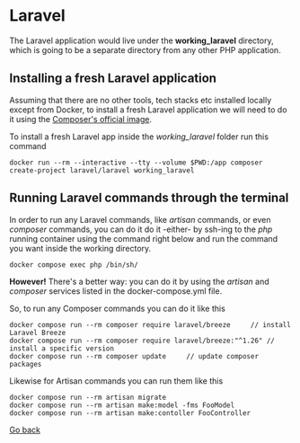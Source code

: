 # Laravel


The Laravel application would live under the __working_laravel__ directory, which is going to be a separate directory from any other PHP application.

## Installing a fresh Laravel application

Assuming that there are no other tools, tech stacks etc installed locally except from Docker, to install a fresh Laravel application we will need to do it using the [Composer's official image](https://hub.docker.com/_/composer). 

To install a fresh Laravel app inside the _working_laravel_ folder run this command
```
docker run --rm --interactive --tty --volume $PWD:/app composer create-project laravel/laravel working_laravel
```


## Running Laravel commands through the terminal

In order to run any Laravel commands, like _artisan_ commands, or even _composer_ commands, you can do it do it -either- by ssh-ing to the _php_ running container using the command right below and run the command you want inside the working directory.
```
docker compose exec php /bin/sh/
```

**However!** There's a better way: you can do it by using the _artisan_ and _composer_ services listed in the docker-compose.yml file.

So, to run any Composer commands you can do it like this
```
docker compose run --rm composer require laravel/breeze     // install Laravel Breeze
docker compose run --rm composer require laravel/breeze:"^1.26" // install a specific version
docker compose run --rm composer update     // update composer packages
```

Likewise for Artisan commands you can run them like this
```
docker compose run --rm artisan migrate
docker compose run --rm artisan make:model -fms FooModel
docker compose run --rm artisan make:contoller FooController
```

[Go back](../README.md)